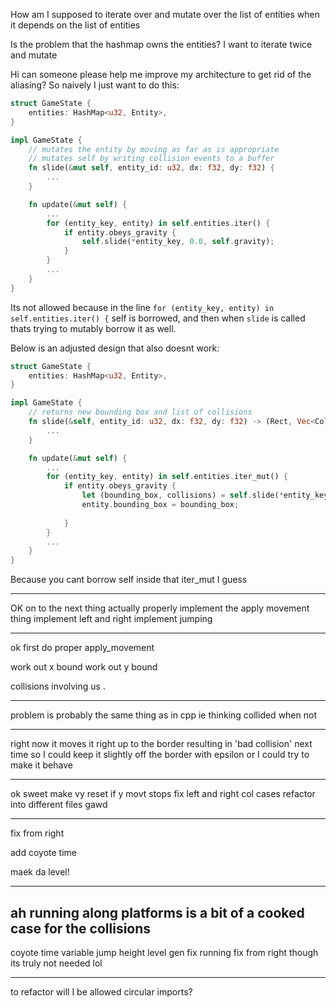 How am I supposed to iterate over and mutate over the list of entities when it depends on the list of entities

Is the problem that the hashmap owns the entities?
I want to iterate twice and mutate





Hi can someone please help me improve my architecture to get rid of the aliasing? So naively I just want to do this:
```rust
struct GameState {
    entities: HashMap<u32, Entity>,
}

impl GameState {
    // mutates the entity by moving as far as is appropriate
    // mutates self by writing collision events to a buffer
    fn slide(&mut self, entity_id: u32, dx: f32, dy: f32) {
        ...
    }

    fn update(&mut self) {
        ...
        for (entity_key, entity) in self.entities.iter() {
            if entity.obeys_gravity {
                self.slide(*entity_key, 0.0, self.gravity);
            }
        }
        ...
    }
}
```
Its not allowed because in the line `for (entity_key, entity) in self.entities.iter() {` self is borrowed, and then when `slide` is called thats trying to mutably borrow it as well.

Below is an adjusted design that also doesnt work:
```rust
struct GameState {
    entities: HashMap<u32, Entity>,
}

impl GameState {
    // returns new bounding box and list of collisions
    fn slide(&self, entity_id: u32, dx: f32, dy: f32) -> (Rect, Vec<CollisionEvent>) {
        ...
    }

    fn update(&mut self) {
        ...
        for (entity_key, entity) in self.entities.iter_mut() {
            if entity.obeys_gravity {
                let (bounding_box, collisions) = self.slide(*entity_key, 0.0, self.gravity);
                entity.bounding_box = bounding_box;
                
            }
        }
        ...
    }
}
```
Because you cant borrow self inside that iter_mut I guess


------------------------


OK on to the next thing
actually properly implement the apply movement thing
implement left and right
implement jumping

----------------
ok first do proper apply_movement

work out x bound
work out y bound

collisions involving us
.

----------

problem is probably the same thing as in cpp ie thinking collided when not

-----------

right now it moves it right up to the border
resulting in 'bad collision' next time
so I could keep it slightly off the border with epsilon
or I could try to make it behave

-----------------------

ok sweet
make vy reset if y movt stops
fix left and right col cases
refactor into different files gawd

--------
fix from right

add coyote time

maek da level!


---
ah running along platforms is a bit of a cooked case for the collisions
----

coyote time
variable jump height
level gen
fix running
fix from right though its truly not needed lol

----
to refactor will I be allowed circular imports?